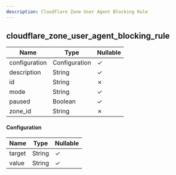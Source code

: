 ```yaml
---
description: Cloudflare Zone User Agent Blocking Rule
---
```

cloudflare_zone_user_agent_blocking_rule
----------------------------------------

| **Name**      | **Type**      | **Nullable** |
| ------------- | ------------- | ------------ |
| configuration | Configuration | &check;      |
| description   | String        | &check;      |
| id            | String        | &cross;      |
| mode          | String        | &check;      |
| paused        | Boolean       | &check;      |
| zone_id       | String        | &cross;      |

#### Configuration
| **Name** | **Type** | **Nullable** |
| -------- | -------- | ------------ |
| target   | String   | &check;      |
| value    | String   | &check;      |
